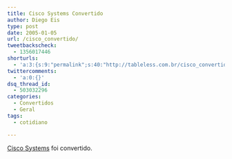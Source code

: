 ```yaml
---
title: Cisco Systems Convertido
author: Diego Eis
type: post
date: 2005-01-05
url: /cisco_convertido/
tweetbackscheck:
  - 1356017446
shorturls:
  - 'a:3:{s:9:"permalink";s:40:"http://tableless.com.br/cisco_convertido";s:7:"tinyurl";s:26:"http://tinyurl.com/3tmtgxa";s:4:"isgd";s:19:"http://is.gd/24M7jH";}'
twittercomments:
  - 'a:0:{}'
dsq_thread_id:
  - 503032296
categories:
  - Convertidos
  - Geral
tags:
  - cotidiano

---
```

[Cisco Systems][1] foi convertido.

 [1]: http://tableless.com.br/convertidos.asp#cisco
